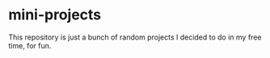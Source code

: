 # mini-projects
This repository is just a bunch of random projects I decided to do in my free time, for fun.
